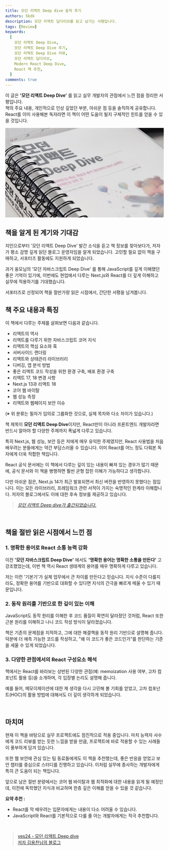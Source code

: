 ```yaml
---
title: 모던 리액트 Deep dive 솔직 후기
authors: 5kdk
description: 모던 리액트 딥다이브를 읽고 남기는 서평입니다.
tags: [Review]
keywords:
  [
    모던 리액트 Deep Dive,
    모던 리액트 Deep Dive 후기,
    모던 리액트 Deep Dive 리뷰,
    모던 리액트 딥다이브,
    Modern React Deep Dive,
    React 책 추천,
  ]
comments: true
---
```


이 글은 **'모던 리액트 Deep Dive'** 를 읽고 실무 개발자의 관점에서 느낀 점을 정리한 서평입니다.  
책의 주요 내용, 개인적으로 인상 깊었던 부분, 아쉬운 점 등을 솔직하게 공유합니다.  
React를 이미 사용해본 독자라면 이 책이 어떤 도움이 될지 구체적인 힌트를 얻을 수 있을 것입니다.

![modern-react-deep-dive](./modern-react-deep-dive.webp)

<!--truncate-->

## 책을 알게 된 계기와 기대감

지인으로부터 '모던 리액트 Deep Dive' 발간 소식을 듣고 책 정보를 찾아보다가, 저자가 평소 감명 깊게 읽던 블로그 운영자임을 알게 되었습니다. 고민할 필요 없이 책을 구매하고, 서포터즈 활동에도 지원하게 되었습니다.

과거 웅모님의 '모던 자바스크립트 Deep Dive' 를 통해 JavaScript를 깊게 이해했던 좋은 기억이 있기에, 이번에도 현업에서 다루는 Next.js와 React를 더 깊게 이해하고 실무에 적용하기를 기대했습니다.

서포터즈로 선정되어 책을 절반가량 읽은 시점에서, 간단한 서평을 남겨봅니다.

## 책 주요 내용과 특징

이 책에서 다루는 주제를 살펴보면 다음과 같습니다.

- 리액트의 역사
- 리액트를 다루기 위한 자바스크립트 코어 지식
- 리액트의 핵심 요소와 훅
- 서버사이드 랜더링
- 리액트와 상태관리 라이브러리
- 디버깅, 앱 분석 방법
- 좋은 리액트 코드 작성을 위한 환경 구축, 배포 환경 구축
- 리액트 17, 18 변경 사항
- Next.js 13과 리액트 18
- 코어 웹 바이탈
- 웹 성능 측정
- 리액트와 웹페이지 보안 이슈

(※ 위 분류는 필자가 임의로 그룹화한 것으로, 실제 목차와 다소 차이가 있습니다.)

책 제목이 **모던 리액트 Deep Dive**이지만, React만이 아니라 프론트엔드 개발자라면 반드시 알아야 할 다양한 주제까지 폭넓게 다루고 있습니다.

특히 Next.js, 웹 성능, 보안 등은 저에게 매우 유익한 주제였지만, React 사용법을 처음 배우려는 분들에게는 약간 부담스러울 수 있습니다. 이미 React를 어느 정도 다뤄본 독자에게 더욱 적합한 책입니다.

React 공식 문서에는 이 책에서 다루는 깊이 있는 내용이 빠져 있는 경우가 많기 때문에, 공식 문서와 이 책을 병행하면 훨씬 균형 잡힌 이해가 가능하다고 생각합니다.

다만 아쉬운 점은, Next.js 14가 최근 발표되면서 최신 버전을 반영하지 못했다는 점입니다. 이는 모든 라이브러리, 프레임워크 관련 서적이 가지는 숙명적인 한계라 이해합니다. 저자의 블로그에서도 이에 대한 후속 정보를 제공하고 있습니다.

> [_모던 리액트 Deep dive가 출간되었습니다._](https://yceffort.kr/2023/10/react-deep-dive)

<br />

## 책을 절반 읽은 시점에서 느낀 점

### 1. 명확한 용어로 React 소통 능력 강화

이전 **'모던 자바스크립트 Deep Dive'** 에서도 **'명확한 용어는 명확한 소통을 만든다'** 고 강조했었는데, 이번 책 역시 React 생태계의 용어를 매우 명확하게 다루고 있습니다.

저는 이런 '기본기'가 실제 업무에서 큰 차이를 만든다고 믿습니다.
지식 수준이 다를지라도, 정확한 용어를 기반으로 대화할 수 있다면 지식의 간극을 빠르게 메울 수 있기 때문입니다.

### 2. 동작 원리를 기반으로 한 깊이 있는 이해

JavaScript도 동작 원리를 이해한 후 코드 품질이 확연히 달라졌던 것처럼, React 또한 근본 원리를 이해하고 나니 코드 작성 방식이 달라졌습니다.

책은 기존의 문제점을 지적하고, 그에 대한 해결책을 동작 원리 기반으로 설명해 줍니다.
덕분에 더 예측 가능한 코드를 작성하고, "왜 이 코드가 좋은 코드인가"를 판단하는 기준을 세울 수 있게 되었습니다.

### 3. 다양한 관점에서의 React 구성요소 해석

책에서는 React를 바라보는 상반된 다양한 관점(예: memoization 사용 여부, 고차 컴포넌트 활용 등)을 소개하며, 각 입장별 논리도 설명해 줍니다.

예를 들어, 메모이제이션에 대한 제 생각을 다시 고민해 볼 기회를 얻었고, 고차 컴포넌트(HOC)의 활용 방법에 대해서도 더 깊이 생각하게 되었습니다.

<br />

## 마치며

현재 이 책을 바탕으로 실무 프로젝트에도 점진적으로 적용 중입니다. 마치 능력자 사수에게 코드 리뷰를 받는 듯한 느낌을 받을 만큼, 프로젝트에 바로 적용할 수 있는 사례들이 풍부하게 담겨 있습니다.

또한 웹 보안에 관심 있는 팀 동료들에게도 이 책을 추천했는데, 좋은 반응을 얻었고 보안 챕터를 중심으로 스터디를 진행하고 있습니다. 이처럼 실무에 종사하는 개발자에게 특히 큰 도움이 되는 책입니다.

앞으로 남은 절반 분량에서는 코어 웹 바이탈과 웹 최적화에 대한 내용을 읽게 될 예정인데, 이전에 독학했던 지식과 비교하며 한층 깊은 이해를 얻을 수 있을 것 같습니다.

**요약 추천 :**

- React를 막 배우려는 입문자에게는 내용이 다소 어려울 수 있습니다.
- JavaScript와 React를 기본적으로 다룰 줄 아는 개발자에게는 적극 추천합니다.

<br />

> [yes24 - 모던 리액트 Deep dive](https://www.yes24.com/Product/Goods/123161563)  
> [저자 김용찬님의 블로그](https://yceffort.kr/)
